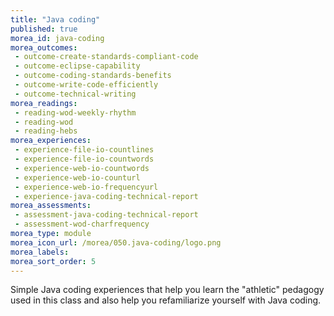 ```yaml
---
title: "Java coding"
published: true
morea_id: java-coding
morea_outcomes:
 - outcome-create-standards-compliant-code
 - outcome-eclipse-capability
 - outcome-coding-standards-benefits
 - outcome-write-code-efficiently
 - outcome-technical-writing
morea_readings:
 - reading-wod-weekly-rhythm
 - reading-wod
 - reading-hebs
morea_experiences:
 - experience-file-io-countlines
 - experience-file-io-countwords
 - experience-web-io-countwords
 - experience-web-io-counturl
 - experience-web-io-frequencyurl
 - experience-java-coding-technical-report
morea_assessments:
 - assessment-java-coding-technical-report
 - assessment-wod-charfrequency
morea_type: module
morea_icon_url: /morea/050.java-coding/logo.png
morea_labels:
morea_sort_order: 5
---
```


Simple Java coding experiences that help you learn the "athletic" pedagogy used in this class and also help you refamiliarize
yourself with Java coding. 



